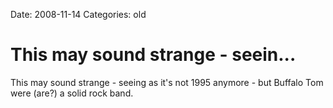 Date: 2008-11-14
Categories: old

# This may sound strange - seein...

This may sound strange - seeing as it's not 1995 anymore - but Buffalo Tom were (are?) a solid rock band.
